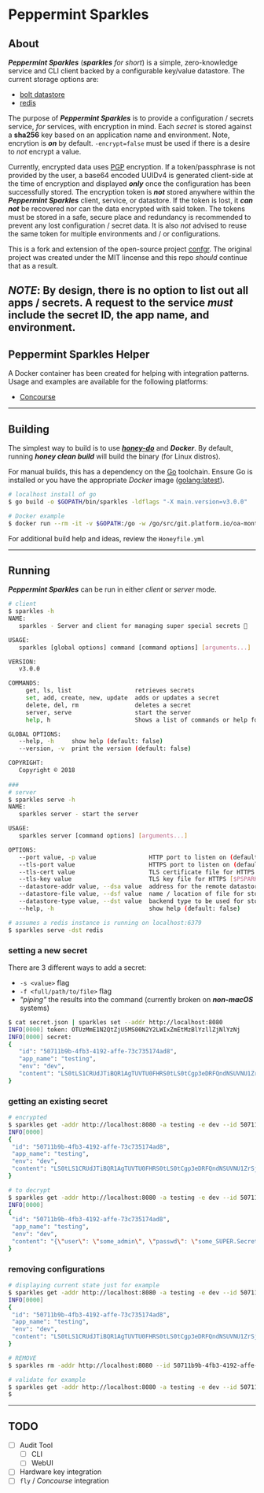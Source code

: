 # Peppermint Sparkles

## About

**_Peppermint Sparkles_** (_**sparkles** for short_) is a simple, zero-knowledge service and CLI client backed by a configurable key/value datastore. The current storage options are:

* [bolt datastore](https://github.com/boltdb/bolt)
* [redis](https://redis.io/)

The purpose of **_Peppermint Sparkles_** is to provide a configuration / secrets service, _for_ services, with encryption in mind. Each _secret_ is stored against a **sha256** key based on an application name and environment. Note, encrytion is **_on_** by default. `-encrypt=false` must be used if there is a desire to _not_ encrypt a value.

Currently, encrypted data uses [PGP](http://www.pgpi.org/doc/pgpintro/) encryption. If a token/passphrase is not provided by the user, a base64 encoded UUIDv4 is generated client-side at the time of encryption and displayed **_only_** once the configuration has been successfully stored.  The encryption token is **_not_** stored anywhere within the **_Peppermint Sparkles_** client, service, or datastore. If the token is lost, it **_can not_** be recovered nor can the data encrypted with said token. The tokens must be stored in a safe, secure place and redundancy is recommended to prevent any lost configuration / secret data. It is also _not_ advised to reuse the same token for multiple environments and / or configurations.

This is a fork and extension of the open-source project [confgr](https://github.com/elliottpolk/confgr). The original project was created under the MIT lincense and this repo _should_ continue that as a result.

**_NOTE_**: By design, there is no option to list out all apps / secrets. A request to the service **_must_** include the secret ID, the app name, and environment.
---

## Peppermint Sparkles Helper

A Docker container has been created for helping with integration patterns. Usage and examples are available for the following platforms:

* [Concourse](ci/README.md)

---

## Building

The simplest way to build is to use [**_honey-do_**](https://github.com/elliottpolk/honey-do) and **_Docker_**. By default, running **_honey clean build_** will build the binary (for Linux distros).

For manual builds, this has a dependency on the [Go](https://golang.org) toolchain. Ensure Go is installed or you have the appropriate _Docker_ image ([golang:latest](https://hub.docker.com/_/golang/)).

```bash
# localhost install of go
$ go build -o $GOPATH/bin/sparkles -ldflags "-X main.version=v3.0.0"

# Docker example
$ docker run --rm -it -v $GOPATH:/go -w /go/src/git.platform.io/oa-montreal/peppermint-sparkles golang:latest /bin/bash -c 'go build -o $GOPATH/bin/sparkles -ldflags \"-X main.version=v3.0.0\"'
```

For additional build help and ideas, review the `Honeyfile.yml`

---

## Running

**_Peppermint Sparkles_** can be run in either _client_ or _server_ mode.

```bash
# client
$ sparkles -h
NAME:
   sparkles - Server and client for managing super special secrets 🦄

USAGE:
   sparkles [global options] command [command options] [arguments...]

VERSION:
   v3.0.0

COMMANDS:
     get, ls, list                  retrieves secrets
     set, add, create, new, update  adds or updates a secret
     delete, del, rm                deletes a secret
     server, serve                  start the server
     help, h                        Shows a list of commands or help for one command

GLOBAL OPTIONS:
   --help, -h     show help (default: false)
   --version, -v  print the version (default: false)

COPYRIGHT:
   Copyright © 2018
      
###
# server
$ sparkles serve -h
NAME:
   sparkles server - start the server

USAGE:
   sparkles server [command options] [arguments...]

OPTIONS:
   --port value, -p value               HTTP port to listen on (default: "8080") [$PSPARKLES_HTTP_PORT]
   --tls-port value                     HTTPS port to listen on (default: "8443") [$PSPARKLES_HTTPS_PORT]
   --tls-cert value                     TLS certificate file for HTTPS [$PSPARKLES_TLS_CERT]
   --tls-key value                      TLS key file for HTTPS [$PSPARKLES_TLS_KEY]
   --datastore-addr value, --dsa value  address for the remote datastore (default: "localhost:6379") [$PSPARKLES_DS_ADDR]
   --datastore-file value, --dsf value  name / location of file for storing secrets (default: "/var/lib/peppermint-sparkles/psparkles.db") [$PSPARKLES_DS_FILE]
   --datastore-type value, --dst value  backend type to be used for storage (default: "file") [$PSPARKLES_DS_TYPE]
   --help, -h                           show help (default: false)

# assumes a redis instance is running on localhost:6379
$ sparkles serve -dst redis
```

### setting a new secret
There are 3 different ways to add a secret:

* `-s <value>` flag
* `-f <full/path/to/file>` flag
* _"piping"_ the results into the command (currently broken on **_non-macOS_** systems)

```bash
$ cat secret.json | sparkles set --addr http://localhost:8080
INFO[0000] token: OTUzMmE1N2QtZjU5MS00N2Y2LWIxZmEtMzBlYzllZjNlYzNj
INFO[0000] secret:
{
   "id": "50711b9b-4fb3-4192-affe-73c735174ad8",
   "app_name": "testing",
   "env": "dev",
   "content": "LS0tLS1CRUdJTiBQR1AgTUVTU0FHRS0tLS0tCgp3eDRFQndNSUVNU1ZrSjBqMlZ4Z3NINzI0U01ZekE4OUdLbGVUMDMzaGZyUzRBSGtQNkZhcjJYbWEvbnYzWnlNCkVKbmNyT0drcitBcTRPZmhxbC9nYytJYlJRV3k0S2JsOEhSRjVSdUhyb1prN0dPMlcvcTJ4U3FELzNEZWxLZ0wKeEJ6V1hDWjVKSWpnU2VUQTcwNEE3eTNFbVhrWXNLWXlhUUJDNEtMajhCekZMN1Y1a2NIZ24rRTdEdUNnNEhuZwpST1NLVFBIU3NiUXpYeWRYeUxwWU9vWFc0cG0wM1IzaE1UWUEKPUZLVUwKLS0tLS1FTkQgUEdQIE1FU1NBR0UtLS0tLQ=="
}
```

### getting an existing secret

```bash
# encrypted
$ sparkles get -addr http://localhost:8080 -a testing -e dev --id 50711b9b-4fb3-4192-affe-73c735174ad8
INFO[0000]
{
 "id": "50711b9b-4fb3-4192-affe-73c735174ad8",
 "app_name": "testing",
 "env": "dev",
 "content": "LS0tLS1CRUdJTiBQR1AgTUVTU0FHRS0tLS0tCgp3eDRFQndNSUVNU1ZrSjBqMlZ4Z3NINzI0U01ZekE4OUdLbGVUMDMzaGZyUzRBSGtQNkZhcjJYbWEvbnYzWnlNCkVKbmNyT0drcitBcTRPZmhxbC9nYytJYlJRV3k0S2JsOEhSRjVSdUhyb1prN0dPMlcvcTJ4U3FELzNEZWxLZ0wKeEJ6V1hDWjVKSWpnU2VUQTcwNEE3eTNFbVhrWXNLWXlhUUJDNEtMajhCekZMN1Y1a2NIZ24rRTdEdUNnNEhuZwpST1NLVFBIU3NiUXpYeWRYeUxwWU9vWFc0cG0wM1IzaE1UWUEKPUZLVUwKLS0tLS1FTkQgUEdQIE1FU1NBR0UtLS0tLQ=="
}

# to decrypt
$ sparkles get -addr http://localhost:8080 -a testing -e dev --id 50711b9b-4fb3-4192-affe-73c735174ad8 --decrypt -t OTUzMmE1N2QtZjU5MS00N2Y2LWIxZmEtMzBlYzllZjNlYzNj
INFO[0000]
{
 "id": "50711b9b-4fb3-4192-affe-73c735174ad8",
 "app_name": "testing",
 "env": "dev",
 "content": "{\"user\": \"some_admin\", \"passwd\": \"some_SUPER.Secret#Value\"}"
}
```

### removing configurations

```bash
# displaying current state just for example
$ sparkles get -addr http://localhost:8080 -a testing -e dev --id 50711b9b-4fb3-4192-affe-73c735174ad8
INFO[0000]
{
 "id": "50711b9b-4fb3-4192-affe-73c735174ad8",
 "app_name": "testing",
 "env": "dev",
 "content": "LS0tLS1CRUdJTiBQR1AgTUVTU0FHRS0tLS0tCgp3eDRFQndNSUVNU1ZrSjBqMlZ4Z3NINzI0U01ZekE4OUdLbGVUMDMzaGZyUzRBSGtQNkZhcjJYbWEvbnYzWnlNCkVKbmNyT0drcitBcTRPZmhxbC9nYytJYlJRV3k0S2JsOEhSRjVSdUhyb1prN0dPMlcvcTJ4U3FELzNEZWxLZ0wKeEJ6V1hDWjVKSWpnU2VUQTcwNEE3eTNFbVhrWXNLWXlhUUJDNEtMajhCekZMN1Y1a2NIZ24rRTdEdUNnNEhuZwpST1NLVFBIU3NiUXpYeWRYeUxwWU9vWFc0cG0wM1IzaE1UWUEKPUZLVUwKLS0tLS1FTkQgUEdQIE1FU1NBR0UtLS0tLQ=="
}

# REMOVE
$ sparkles rm -addr http://localhost:8080 --id 50711b9b-4fb3-4192-affe-73c735174ad8

# validate for example
$ sparkles get -addr http://localhost:8080 -a testing -e dev --id 50711b9b-4fb3-4192-affe-73c735174ad8
$

```

---

## TODO

- [ ] Audit Tool
    - [ ] CLI
    - [ ] WebUI
- [ ] Hardware key integration
- [ ] `fly` / _Concourse_ integration